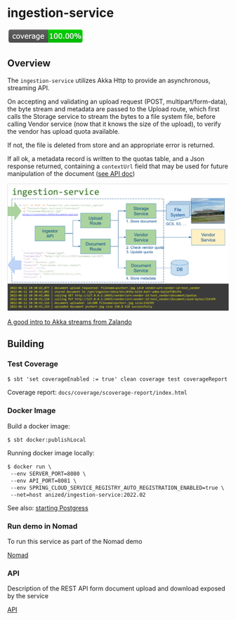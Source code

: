 ingestion-service
================
![Image](.github/badges/coverage.png "coverage")

## Overview
The `ingestion-service` utilizes Akka Http to provide an asynchronous, streaming API.

On accepting and validating an upload request (POST, multipart/form-data), the 
byte stream and metadata are passed to the Upload route, which first calls the
Storage service to stream the bytes to a file system file, before calling Vendor
service (now that it knows the size of the upload), to verify the vendor has upload
quota available.  

If not, the file is deleted from store and an appropriate error is
returned.

If all ok, a metadata record is written to the quotas table, and a Json response returned,
containing a `contextUrl` field that may be used for future manipulation of the document
([see API doc](docs/API.adoc))

![Image](docs/ingestion-service.png "schematic")

[A good intro to Akka streams from Zalando](https://engineering.zalando.com/posts/2017/01/about-akka-streams.html)

## Building
### Test Coverage

```shell
$ sbt 'set coverageEnabled := true' clean coverage test coverageReport
```
Coverage report: `docs/coverage/scoverage-report/index.html`

### Docker Image
Build a docker image:
```shell
$ sbt docker:publishLocal
```
Running docker image locally:
```shell
$ docker run \
 --env SERVER_PORT=8080 \
 --env API_PORT=8081 \
 --env SPRING_CLOUD_SERVICE_REGISTRY_AUTO_REGISTRATION_ENABLED=true \
 --net=host anized/ingestion-service:2022.02
```

See also: [starting Postgress](docs/PostgresDocker.adoc)

### Run demo in Nomad
To run this service as part of the Nomad demo

[Nomad](docs/Nomad.adoc)

### API
Description of the REST API form document upload and download exposed by the service

[API](docs/API.adoc)
